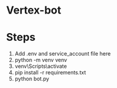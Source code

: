 # Vertex-bot
# Steps 

1) Add .env and service_account file here
2) python -m venv venv
3)  venv\Scripts\activate
4) pip install -r requirements.txt
5) python bot.py